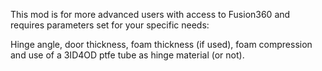 This mod is for more advanced users with access to Fusion360 and requires parameters set for your specific needs: 

Hinge angle, door thickness, foam thickness (if used), foam compression and use of a 3ID4OD ptfe tube as hinge material (or not). 

